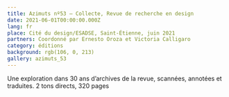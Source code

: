 ```yaml
---
title: Azimuts nº53 – Collecte, Revue de recherche en design 
date: 2021-06-01T00:00:00.000Z
lang: fr
place: Cité du design/ESADSE, Saint-Étienne, juin 2021
partners: Coordonné par Ernesto Oroza et Victoria Calligaro
category: éditions
background: rgb(106, 0, 213)
gallery: azimuts_53
---
```

Une exploration dans 30 ans d’archives de la revue, scannées, annotées et traduites. 2 tons directs, 320 pages 